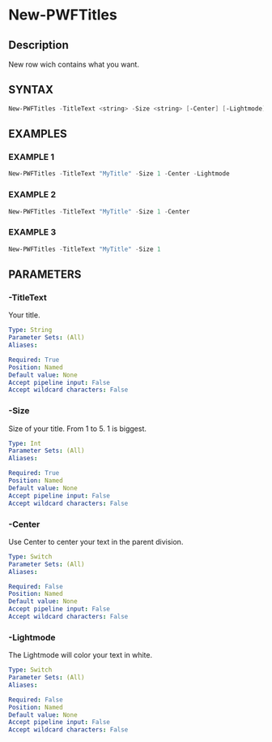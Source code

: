 # New-PWFTitles

## Description
New row wich contains what you want.

## SYNTAX
``` powershell
New-PWFTitles -TitleText <string> -Size <string> [-Center] [-Lightmode]
```

## EXAMPLES

### EXAMPLE 1
```powershell
New-PWFTitles -TitleText "MyTitle" -Size 1 -Center -Lightmode
```
### EXAMPLE 2
```powershell
New-PWFTitles -TitleText "MyTitle" -Size 1 -Center
```
### EXAMPLE 3
```powershell
New-PWFTitles -TitleText "MyTitle" -Size 1
```

## PARAMETERS
### -TitleText
Your title.
```yaml
Type: String
Parameter Sets: (All)
Aliases:

Required: True
Position: Named
Default value: None
Accept pipeline input: False
Accept wildcard characters: False
```
### -Size
Size of your title. From 1 to 5. 1 is biggest.
```yaml
Type: Int
Parameter Sets: (All)
Aliases:

Required: True
Position: Named
Default value: None
Accept pipeline input: False
Accept wildcard characters: False
```
### -Center
Use Center to center your text in the parent division.
```yaml
Type: Switch
Parameter Sets: (All)
Aliases:

Required: False
Position: Named
Default value: None
Accept pipeline input: False
Accept wildcard characters: False
```
### -Lightmode
The Lightmode will color your text in white.
```yaml
Type: Switch
Parameter Sets: (All)
Aliases:

Required: False
Position: Named
Default value: None
Accept pipeline input: False
Accept wildcard characters: False
```